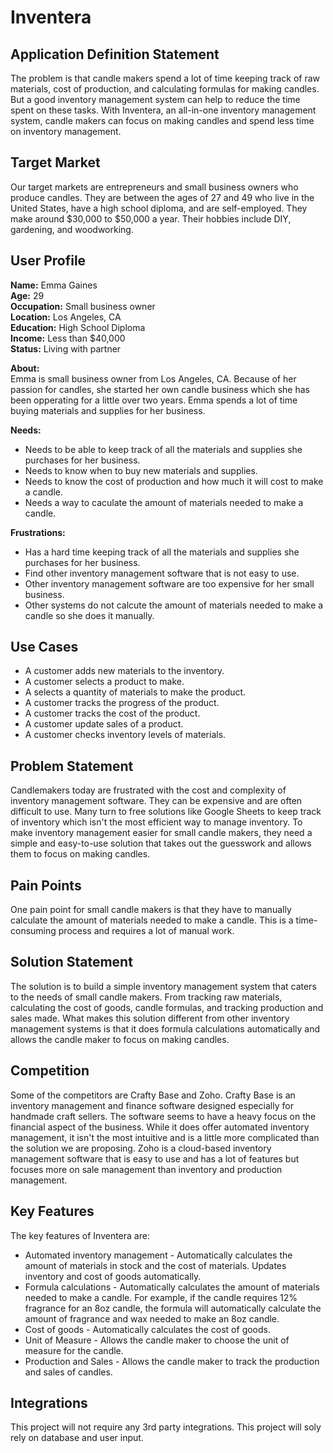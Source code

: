# Inventera

## Application Definition Statement

The problem is that candle makers spend a lot of time keeping track of raw materials, cost of production, and calculating formulas for making candles. But a good inventory management system can help to reduce the time spent on these tasks. With Inventera, an all-in-one inventory management system, candle makers can focus on making candles and spend less time on inventory management.

## Target Market

Our target markets are entrepreneurs and small business owners who produce candles. They are between the ages of 27 and 49 who live in the United States, have a high school diploma, and are self-employed. They make around $30,000 to $50,000 a year. Their hobbies include DIY, gardening, and woodworking.

## User Profile

**Name:** Emma Gaines <br>
**Age:** 29 <br>
**Occupation:** Small business owner <br>
**Location:** Los Angeles, CA <br>
**Education:** High School Diploma <br>
**Income:** Less than $40,000 <br>
**Status:** Living with partner 

**About:** <br>
Emma is small business owner from Los Angeles, CA. Because of her passion for candles, she started her own candle business which she has been opperating for a little over two years. Emma spends a lot of time buying materials and supplies for her business.

**Needs:** 
* Needs to be able to keep track of all the materials and supplies she purchases for her business. 
* Needs to know when to buy new materials and supplies.
* Needs to know the cost of production and how much it will cost to make a candle.
* Needs a way to caculate the amount of materials needed to make a candle.

**Frustrations:**
* Has a hard time keeping track of all the materials and supplies she purchases for her business.
* Find other inventory management software that is not easy to use.
* Other inventory management software are too expensive for her small business.
* Other systems do not calcute the amount of materials needed to make a candle so she does it manually.

## Use Cases

* A customer adds new materials to the inventory.
* A customer selects a product to make.
* A selects a quantity of materials to make the product.
* A customer tracks the progress of the product.
* A customer tracks the cost of the product.
* A customer update sales of a product.
* A customer checks inventory levels of materials.

## Problem Statement

Candlemakers today are frustrated with the cost and complexity of inventory management software. They can be expensive and are often difficult to use. Many turn to free solutions like Google Sheets to keep track of inventory which isn't the most efficient way to manage inventory. To make inventory management easier for small candle makers, they need a simple and easy-to-use solution that takes out the guesswork and allows them to focus on making candles.

## Pain Points

One pain point for small candle makers is that they have to manually calculate the amount of materials needed to make a candle. This is a time-consuming process and requires a lot of manual work. 

## Solution Statement

The solution is to build a simple inventory management system that caters to the needs of small candle makers. From tracking raw materials, calculating the cost of goods, candle formulas, and tracking production and sales made. What makes this solution different from other inventory management systems is that it does formula calculations automatically and allows the candle maker to focus on making candles.

## Competition

Some of the competitors are Crafty Base and Zoho. Crafty Base is an inventory management and finance software designed especially for handmade craft sellers. The software seems to have a heavy focus on the financial aspect of the business. While it does offer automated inventory management, it isn't the most intuitive and is a little more complicated than the solution we are proposing. Zoho is a cloud-based inventory management software that is easy to use and has a lot of features but focuses more on sale management than inventory and production management.

## Key Features

The key features of Inventera are:

* Automated inventory management - Automatically calculates the amount of materials in stock and the cost of materials. Updates inventory and cost of goods automatically. 
* Formula calculations - Automatically calculates the amount of materials needed to make a candle. For example, if the candle requires 12% fragrance for an 8oz candle, the formula will automatically calculate the amount of fragrance and wax needed to make an 8oz candle.
* Cost of goods - Automatically calculates the cost of goods.
* Unit of Measure - Allows the candle maker to choose the unit of measure for the candle.
* Production and Sales - Allows the candle maker to track the production and sales of candles.

## Integrations

This project will not require any 3rd party integrations. This project will soly rely on database and user input.
